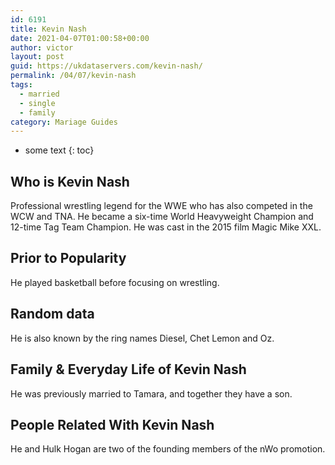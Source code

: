 ```yaml
---
id: 6191
title: Kevin Nash
date: 2021-04-07T01:00:58+00:00
author: victor
layout: post
guid: https://ukdataservers.com/kevin-nash/
permalink: /04/07/kevin-nash  
tags:
  - married
  - single
  - family
category: Mariage Guides
---
```


* some text
{: toc}


## Who is Kevin Nash



Professional wrestling legend for the WWE who has also competed in the WCW and TNA. He became a six-time World Heavyweight Champion and 12-time Tag Team Champion. He was cast in the 2015 film Magic Mike XXL.

                
                
                
## Prior to Popularity



He played basketball before focusing on wrestling.

                
                
                
## Random data



He is also known by the ring names Diesel, Chet Lemon and Oz.

                
                
                
## Family & Everyday Life of Kevin Nash



He was previously married to Tamara, and together they have a son.

                
                
                
## People Related With Kevin Nash



He and Hulk Hogan are two of the founding members of the nWo promotion.

                
              
            
          
          
          